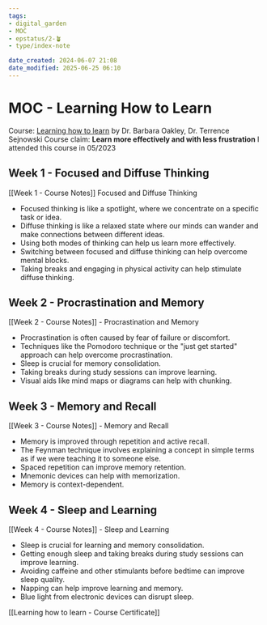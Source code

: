 ```yaml
---
tags: 
- digital_garden
- MOC
- epstatus/2-🪴
- type/index-note

date_created: 2024-06-07 21:08
date_modified: 2025-06-25 06:10
---
```

# MOC - Learning How to Learn

Course: [Learning how to learn](https://www.coursera.org/learn/learning-how-to-learn) by Dr. Barbara Oakley, Dr. Terrence Sejnowski
Course claim: **Learn more effectively and with less frustration**
I attended this course in 05/2023

## Week 1 - Focused and Diffuse Thinking

[[Week 1 - Course Notes]] Focused and Diffuse Thinking
- Focused thinking is like a spotlight, where we concentrate on a specific task or idea.
- Diffuse thinking is like a relaxed state where our minds can wander and make connections between different ideas.
- Using both modes of thinking can help us learn more effectively.
- Switching between focused and diffuse thinking can help overcome mental blocks.
- Taking breaks and engaging in physical activity can help stimulate diffuse thinking.

## Week 2 - Procrastination and Memory

[[Week 2 - Course Notes]] - Procrastination and Memory
- Procrastination is often caused by fear of failure or discomfort.
- Techniques like the Pomodoro technique or the "just get started" approach can help overcome procrastination.
- Sleep is crucial for memory consolidation.
- Taking breaks during study sessions can improve learning.
- Visual aids like mind maps or diagrams can help with chunking.

## Week 3 - Memory and Recall

[[Week 3 - Course Notes]] - Memory and Recall
- Memory is improved through repetition and active recall.
- The Feynman technique involves explaining a concept in simple terms as if we were teaching it to someone else.
- Spaced repetition can improve memory retention.
- Mnemonic devices can help with memorization.
- Memory is context-dependent.

## Week 4 - Sleep and Learning

[[Week 4 - Course Notes]] - Sleep and Learning
 - Sleep is crucial for learning and memory consolidation.
 - Getting enough sleep and taking breaks during study sessions can improve learning.
 - Avoiding caffeine and other stimulants before bedtime can improve sleep quality.
 - Napping can help improve learning and memory.
 - Blue light from electronic devices can disrupt sleep.
 
[[Learning how to learn - Course Certificate]]